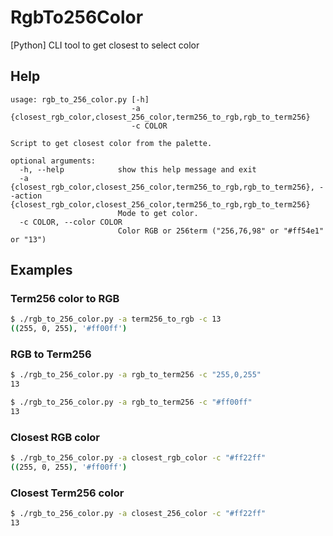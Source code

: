 # RgbTo256Color
[Python] CLI tool to get closest to select color

## Help

```
usage: rgb_to_256_color.py [-h] 
                           -a {closest_rgb_color,closest_256_color,term256_to_rgb,rgb_to_term256}
                           -c COLOR

Script to get closest color from the palette.

optional arguments:
  -h, --help            show this help message and exit
  -a {closest_rgb_color,closest_256_color,term256_to_rgb,rgb_to_term256}, --action {closest_rgb_color,closest_256_color,term256_to_rgb,rgb_to_term256}
                        Mode to get color.
  -c COLOR, --color COLOR
                        Color RGB or 256term ("256,76,98" or "#ff54e1" or "13")
```

## Examples

### Term256 color to RGB

```bash
$ ./rgb_to_256_color.py -a term256_to_rgb -c 13
((255, 0, 255), '#ff00ff')
```

### RGB to Term256

```bash
$ ./rgb_to_256_color.py -a rgb_to_term256 -c "255,0,255"
13

$ ./rgb_to_256_color.py -a rgb_to_term256 -c "#ff00ff"
13
```

### Closest RGB color

```bash
$ ./rgb_to_256_color.py -a closest_rgb_color -c "#ff22ff"
((255, 0, 255), '#ff00ff')
```

### Closest Term256 color

```bash
$ ./rgb_to_256_color.py -a closest_256_color -c "#ff22ff"
13
```
